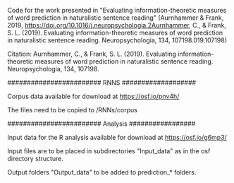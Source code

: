 Code for the work presented in "Evaluating information-theoretic measures of word prediction in naturalistic sentence reading" (Aurnhammer & Frank, 2019, https://doi.org/10.1016/j.neuropsychologia.2Aurnhammer, C., & Frank, S. L. (2019). Evaluating information-theoretic measures of word prediction in naturalistic sentence reading. Neuropsychologia, 134, 107198.019.107198)

Citation: Aurnhammer, C., & Frank, S. L. (2019). Evaluating information-theoretic measures of word prediction in naturalistic sentence reading. Neuropsychologia, 134, 107198.

######################## RNNS ###################

Corpus data available for download at https://osf.io/pnv4h/ 

The files need to be copied to /RNNs/corpus

######################## Analysis #################

Input data for the R analysis available for download at https://osf.io/g6mp3/

Input files are to be placed in subdirectories "Input_data" as in the osf directory structure.

Output folders "Output_data" to be added to prediction_* folders.

